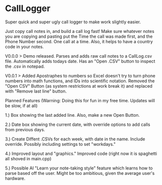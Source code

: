 # CallLogger
Super quick and super ugly call logger to make work slightly easier.

Just copy call notes in, and build a call log fast! 
Make sure whatever notes you are copying and pasting put the Time the call was made first, and the Phone Number second. 
One call at a time. Also, it helps to have a country code in your notes. 

V0.0.0 > Demo released. Parses and adds raw call notes to a CallLog.csv file. Automatically adds todays date. Has an "Open .CSV" button to inspect the .csv in notepad. 

V0.0.1 > Added Apostraphes to numbers so Excel doesn't try to turn phone numbers into math functions, and IDs into scientific notation. 
Removed the "Open CSV" Button (as system restrictions at work break it) and replaced with "Remove last line" button. 

Planned Features (Warning: Doing this for fun in my free time. Updates will be slow, if at all)

1.) Box showing the last added line. Also, make a new Open Button.

2.) Date box showing the current date, with override options to add calls from previous days.

3.) Create Diffent .CSVs for each week, with date in the name. Include override. Possibly including settings to set "workdays."

4.) Improved layout and "graphics." Improved code (right now it is spaghetti all shoved in main.cpp)

5.) Possible AI "Learn your note-taking style" feature which learns how to parse based off the user. 
Might be too ambitious, given the average user's hardware.

